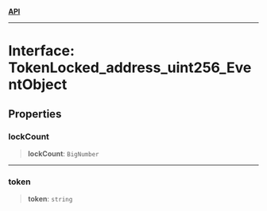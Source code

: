 [**API**](../../../README.md)

***

# Interface: TokenLocked\_address\_uint256\_EventObject

## Properties

### lockCount

> **lockCount**: `BigNumber`

***

### token

> **token**: `string`
